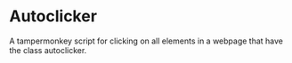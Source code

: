 # Autoclicker
A tampermonkey script for clicking on all elements in a webpage that have the class autoclicker.
